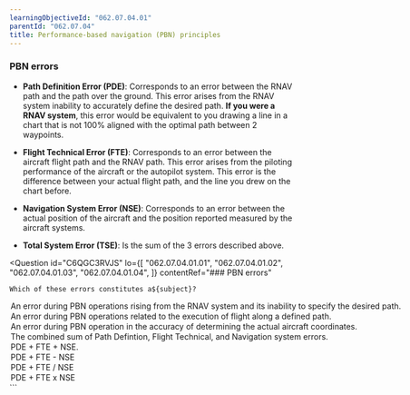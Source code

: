 ```yaml
---
learningObjectiveId: "062.07.04.01"
parentId: "062.07.04"
title: Performance-based navigation (PBN) principles
---
```


### PBN errors

- **Path Definition Error (PDE)**: Corresponds to an error between the RNAV path
  and the path over the ground. This error arises from the RNAV system inability
  to accurately define the desired path. **If you were a RNAV system**, this
  error would be equivalent to you drawing a line in a chart that is not 100%
  aligned with the optimal path between 2 waypoints.

- **Flight Technical Error (FTE)**: Corresponds to an error between the aircraft
  flight path and the RNAV path. This error arises from the piloting performance
  of the aircraft or the autopilot system. This error is the difference between
  your actual flight path, and the line you drew on the chart before.

- **Navigation System Error (NSE)**: Corresponds to an error between the actual
  position of the aircraft and the position reported measured by the aircraft
  systems.

- **Total System Error (TSE)**: Is the sum of the 3 errors described above.

<Question
id="C6QGC3RVJS"
lo={[
"062.07.04.01.01",
"062.07.04.01.02",
"062.07.04.01.03",
"062.07.04.01.04",
]}
contentRef="### PBN errors"

>   <Text variant="oneCorrect">

    Which of these errors constitutes a${subject}?

  </Text>
<Option subject={[["Path Definition Error"], ["PDE"]]}>
  An error during PBN operations rising from the RNAV system and its inability
  to specify the desired path.
</Option>
<Option subject={[["Flight Technical Error"], ["FTE"]]}>
  An error during PBN operations related to the execution of flight along a
  defined path.
</Option>
<Option subject={[["Navigation System Error"], ["NSE"]]}>
  An error during PBN operation in the accuracy of determining the actual
  aircraft coordinates.
</Option>
<Option subject={[["Total System Error"], ["TSE"]]}>
  The combined sum of Path Defintion, Flight Technical, and Navigation system
  errors.
</Option>
<Option subject={[["Total System Error"], ["TSE"]]}>PDE + FTE + NSE.</Option>
<Option why="Almost describes TSE, except TSE is the sum of the 3 errors: PDE + TSE + NSE">
  PDE + FTE - NSE
</Option>
<Option why="Almost describes TSE, except TSE is the sum of the 3 errors: PDE + TSE + NSE">
  PDE + FTE / NSE
</Option>

  <Option why="Almost describes TSE, except TSE is the sum of the 3 errors: PDE + TSE + NSE">
    PDE + FTE x NSE
  </Option>
</Question>
```
